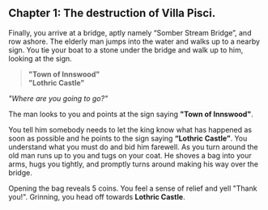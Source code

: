 ## Chapter 1: The destruction of Villa Pisci.

Finally, you arrive at a bridge, aptly namely “Somber Stream Bridge”, and row ashore. The elderly man jumps into the water and walks up to a nearby sign. You tie your boat to a stone under the bridge and walk up to him, looking at the sign.

> **"Town of Innswood"**  
> **"Lothric Castle"**

_"Where are you going to go?"_

The man looks to you and points at the sign saying **"Town of Innswood"**.

You tell him somebody needs to let the king know what has happened as soon as possible and he points to the sign saying **“Lothric Castle”**. You understand what you must do and bid him farewell. As you turn around the old man runs up to you and tugs on your coat. He shoves a bag into your arms, hugs you tightly, and promptly turns around making his way over the bridge.

Opening the bag reveals 5 coins. You feel a sense of relief and yell "Thank you!". Grinning, you head off towards **Lothric Castle**.
